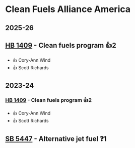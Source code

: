 # Clean Fuels Alliance America
## 2025-26

## [HB 1409](/bill/2025-26/hb/1409/) - Clean fuels program 👍2  
* 👍 Cory-Ann Wind
* 👍 Scott Richards

## 2023-24

### [HB 1409](/bill/2023-24/hb/1409/) - Clean fuels program 👍2  
* 👍 Cory-Ann Wind
* 👍 Scott Richards

## [SB 5447](/bill/2023-24/sb/5447/) - Alternative jet fuel   ❓1
